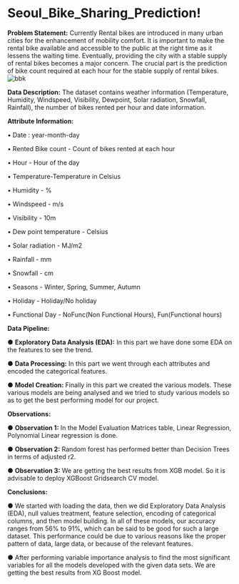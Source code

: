# Seoul_Bike_Sharing_Prediction!

**Problem Statement:**
Currently Rental bikes are introduced in many urban cities for the enhancement of mobility comfort. It is important to make the rental bike available and accessible to the public at the right time as it lessens the waiting time. Eventually, providing the city with a stable supply of rental bikes becomes a major concern. The crucial part is the prediction of bike count required at each hour for the stable supply of rental bikes.
![bbk](https://user-images.githubusercontent.com/113902042/211993290-73f15f51-6b83-4822-89f9-220704079ecf.jpg)

**Data Description:**
The dataset contains weather information (Temperature, Humidity, Windspeed, Visibility, Dewpoint, Solar radiation, Snowfall, Rainfall), the number of bikes rented per hour and date information.

**Attribute Information:**

• Date : year-month-day

• Rented Bike count - Count of bikes rented at each hour

• Hour - Hour of the day

• Temperature-Temperature in Celsius

• Humidity - %

• Windspeed - m/s

• Visibility - 10m

• Dew point temperature - Celsius

• Solar radiation - MJ/m2

• Rainfall - mm

• Snowfall - cm

• Seasons - Winter, Spring, Summer, Autumn

• Holiday - Holiday/No holiday

• Functional Day - NoFunc(Non Functional Hours), Fun(Functional hours)

**Data Pipeline:**

● **Exploratory Data Analysis (EDA):** In this part we have done some EDA on the features to see the trend.

● **Data Processing:** In this part we went through each attributes and encoded the categorical features.

● **Model Creation:** Finally in this part we created the various models. These various models are being analysed and we tried to study various models so as to get the best performing model for our project.

**Observations:**

● **Observation 1:** In the Model Evaluation Matrices table, Linear Regression, Polynomial Linear regression is done.

● **Observation 2:** Random forest has performed better than Decision Trees in terms of adjusted r2.

● **Observation 3:** We are getting the best results from XGB model. So it is advisable to deploy XGBoost Gridsearch CV model.

**Conclusions:**

● We started with loading the data, then we did Exploratory Data Analysis (EDA), null values treatment, feature selection, encoding of categorical columns, and then model building. In all of these models, our accuracy ranges from 56% to 91%, which can be said to be good for such a large dataset. This performance could be due to various reasons like the proper pattern of data, large data, or because of the relevant features.

● After performing variable importance analysis to find the most significant variables for all the models developed with the given data sets. We are getting the best results from XG Boost model.
